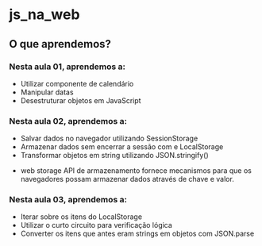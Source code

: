 # js_na_web

## O que aprendemos?

### Nesta aula 01, aprendemos a:

- Utilizar componente de calendário
- Manipular datas
- Desestruturar objetos em JavaScript

### Nesta aula 02, aprendemos a:

- Salvar dados no navegador utilizando SessionStorage
- Armazenar dados sem encerrar a sessão com e LocalStorage
- Transformar objetos em string utilizando JSON.stringify()

* web storage API de armazenamento fornece mecanismos para que os navegadores possam armazenar dados através de chave e valor.

### Nesta aula 03, aprendemos a:

- Iterar sobre os itens do LocalStorage
- Utilizar o curto circuito para verificação lógica
- Converter os itens que antes eram strings em objetos com JSON.parse